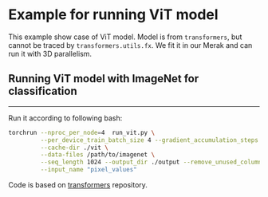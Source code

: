 <!---
Copyright (c) 2022, HPDL group, PDL lab, NUDT.  All rights reserved.

Maintainer: TXacs (txacs1993@gmail.com)

Licensed under the Apache License, Version 2.0 (the "License");
you may not use this file except in compliance with the License.
You may obtain a copy of the License at

    http://www.apache.org/licenses/LICENSE-2.0

Unless required by applicable law or agreed to in writing, software
distributed under the License is distributed on an "AS IS" BASIS,
WITHOUT WARRANTIES OR CONDITIONS OF ANY KIND, either express or implied.
See the License for the specific language governing permissions and
limitations under the License.
-->


# Example for running ViT model

This example show case of ViT model. Model is from `transformers`, but cannot be traced by `transformers.utils.fx`. We fit it in our Merak and can run it with 3D parallelism.

## Running ViT model with ImageNet for classification

---

Run it according to following bash:

```bash
torchrun --nproc_per_node=4  run_vit.py \
         --per_device_train_batch_size 4 --gradient_accumulation_steps 4  \
         --cache-dir ./vit \
         --data-files /path/to/imagenet \
         --seq_length 1024 --output_dir ./output --remove_unused_columns False \
         --input_name "pixel_values"
```

Code is based on [transformers](https://github.com/huggingface/transformers/tree/master/examples/pytorch/image-classification) repository.